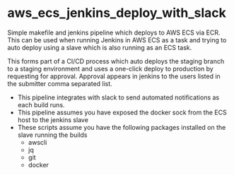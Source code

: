 # aws_ecs_jenkins_deploy_with_slack
Simple makefile and jenkins pipeline which deploys to AWS ECS via ECR. This can be used when running Jenkins in AWS ECS as a task and trying to auto deploy using a slave which is also running as an ECS task.

This forms part of a CI/CD process which auto deploys the staging branch to a staging environment and uses a one-click deploy to production by requesting for approval. Approval appears in jenkins to the users listed in the submitter comma separated list.

- This pipeline integrates with slack to send automated notifications as each build runs.
- This pipeline assumes you have exposed the docker sock from the ECS host to the jenkins slave
- These scripts assume you have the following packages installed on the slave running the builds
  - awscli
  - jq
  - git
  - docker
